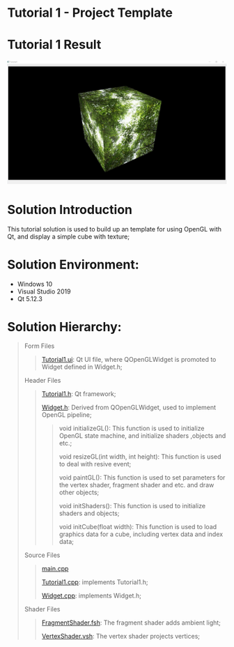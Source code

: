 Tutorial 1 - Project Template
=============================

# Tutorial 1 Result
![Tutorial 1](https://github.com/jingyangcarl/Resources/blob/master/QtOpenGLTutorials/Tutorial1/result.jpg)

# Solution Introduction
This tutorial solution is used to build up an template for using OpenGL with Qt, and display a simple cube with texture;

# Solution Environment:
* Windows 10
* Visual Studio 2019
* Qt 5.12.3

# Solution Hierarchy:
> Form Files
>> [Tutorial1.ui](https://github.com/jingyangcarl/QtOpenGLTutorials/blob/master/Code/Tutorial1/Tutorial1/Tutorial1.ui): Qt UI file, where QOpenGLWidget is promoted to Widget defined in Widget.h;
>
> Header Files
>> [Tutorial1.h](https://github.com/jingyangcarl/QtOpenGLTutorials/blob/master/Code/Tutorial1/Tutorial1/Tutorial1.h): Qt framework;
>>
>> [Widget.h](https://github.com/jingyangcarl/QtOpenGLTutorials/blob/master/Code/Tutorial1/Tutorial1/Widget.h): Derived from QOpenGLWidget, used to implement OpenGL pipeline;
>>
>>> void initializeGL(): This function is used to initialize OpenGL state machine, and initialize shaders ,objects and etc.;
>>> 
>>> void resizeGL(int width, int height): This function is used to deal with resive event;
>>>
>>> void paintGL(): This function is used to set parameters for the vertex shader, fragment shader and etc. and draw other objects;
>>>
>>> void initShaders(): This function is used to initialize shaders and objects;
>>>
>>> void initCube(float width): This function is used to load graphics data for a cube, including vertex data and index data;
>>
>
> Source Files
>> [main.cpp](https://github.com/jingyangcarl/QtOpenGLTutorials/blob/master/Code/Tutorial1/Tutorial1/main.cpp)
>>
>> [Tutorial1.cpp](https://github.com/jingyangcarl/QtOpenGLTutorials/blob/master/Code/Tutorial1/Tutorial1/Tutorial1.cpp): implements Tutorial1.h;
>>
>> [Widget.cpp](https://github.com/jingyangcarl/QtOpenGLTutorials/blob/master/Code/Tutorial1/Tutorial1/Widget.cpp): implements Widget.h;
>
> Shader Files
>> [FragmentShader.fsh](https://github.com/jingyangcarl/QtOpenGLTutorials/blob/master/Code/Tutorial1/Tutorial1/FragmentShader.fsh): The fragment shader adds ambient light;
>>
>> [VertexShader.vsh](https://github.com/jingyangcarl/QtOpenGLTutorials/blob/master/Code/Tutorial1/Tutorial1/VertexShader.vsh): The vertex shader projects vertices;
>
